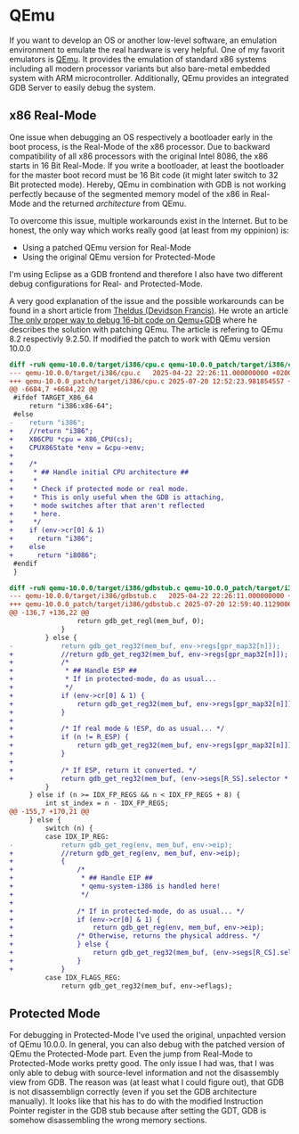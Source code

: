 # QEmu
If you want to develop an OS or another low-level software, an emulation environment to emulate the real hardware is very helpful. One of my favorit emulators is [QEmu](https://www.qemu.org/). It provides the emulation of standard x86 systems including all modern processor variants but also bare-metal embedded system with ARM microcontroller. Additionally, QEmu provides an integrated GDB Server to easily debug the system.

## x86 Real-Mode
One issue when debugging an OS respectively a bootloader early in the boot process, is the Real-Mode of the x86 processor. Due to backward compatibility of all x86 processors with the original Intel 8086, the x86 starts in 16 Bit Real-Mode. If you write a bootloader, at least the bootloader for the master boot record must be 16 Bit code (it might later switch to 32 Bit protected mode). Hereby, QEmu in combination with GDB is not working perfectly because of the segmented memory model of the x86 in Real-Mode and the returned _architecture_ from QEmu.

To overcome this issue, multiple workarounds exist in the Internet. But to be honest, the only way which works really good (at least from my oppinion) is:
 * Using a patched QEmu version for Real-Mode
 * Using the original QEmu version for Protected-Mode

I'm using Eclipse as a GDB frontend and therefore I also have two different debug configurations for Real- and Protected-Mode.

A very good explanation of the issue and the possible workarounds can be found in a short article from [Theldus (Devidson Francis)](https://gist.github.com/Theldus). He wrote an article [The only proper way to debug 16-bit code on Qemu+GDB](https://gist.github.com/Theldus/4e1efc07ec13fb84fa10c2f3d054dccd) where he describes the solution with patching QEmu. The article is refering to QEmu 8.2 respectivly 9.2.50. If modified the patch to work with QEmu version 10.0.0

```patch
diff -ruN qemu-10.0.0/target/i386/cpu.c qemu-10.0.0_patch/target/i386/cpu.c
--- qemu-10.0.0/target/i386/cpu.c	2025-04-22 22:26:11.000000000 +0200
+++ qemu-10.0.0_patch/target/i386/cpu.c	2025-07-20 12:52:23.981854557 +0200
@@ -6684,7 +6684,22 @@
 #ifdef TARGET_X86_64
     return "i386:x86-64";
 #else
-    return "i386";
+    //return "i386";
+    X86CPU *cpu = X86_CPU(cs);
+    CPUX86State *env = &cpu->env;
+
+    /*
+     * ## Handle initial CPU architecture ##
+     *
+     * Check if protected mode or real mode.
+     * This is only useful when the GDB is attaching,
+     * mode switches after that aren't reflected
+     * here.
+     */
+    if (env->cr[0] & 1)
+      return "i386";
+    else
+      return "i8086";
 #endif
 }
```

```patch
diff -ruN qemu-10.0.0/target/i386/gdbstub.c qemu-10.0.0_patch/target/i386/gdbstub.c
--- qemu-10.0.0/target/i386/gdbstub.c	2025-04-22 22:26:11.000000000 +0200
+++ qemu-10.0.0_patch/target/i386/gdbstub.c	2025-07-20 12:59:40.112900621 +0200
@@ -136,7 +136,22 @@
                 return gdb_get_regl(mem_buf, 0);
             }
         } else {
-            return gdb_get_reg32(mem_buf, env->regs[gpr_map32[n]]);
+            //return gdb_get_reg32(mem_buf, env->regs[gpr_map32[n]]);
+            /*
+             * ## Handle ESP ##
+             * If in protected-mode, do as usual...
+             */
+            if (env->cr[0] & 1) {
+                return gdb_get_reg32(mem_buf, env->regs[gpr_map32[n]]);
+            }
+
+            /* If real mode & !ESP, do as usual... */
+            if (n != R_ESP) {
+                return gdb_get_reg32(mem_buf, env->regs[gpr_map32[n]]);
+            }
+
+            /* If ESP, return it converted. */
+            return gdb_get_reg32(mem_buf, (env->segs[R_SS].selector * 0x10) + env->regs[gpr_map32[n]]);
         }
     } else if (n >= IDX_FP_REGS && n < IDX_FP_REGS + 8) {
         int st_index = n - IDX_FP_REGS;
@@ -155,7 +170,21 @@
     } else {
         switch (n) {
         case IDX_IP_REG:
-            return gdb_get_reg(env, mem_buf, env->eip);
+            //return gdb_get_reg(env, mem_buf, env->eip);
+            {
+                /*
+                 * ## Handle EIP ##
+                 * qemu-system-i386 is handled here!
+                 */
+
+                /* If in protected-mode, do as usual... */
+                if (env->cr[0] & 1) {
+                    return gdb_get_reg(env, mem_buf, env->eip);
+                /* Otherwise, returns the physical address. */
+                } else {
+                    return gdb_get_reg32(mem_buf, (env->segs[R_CS].selector * 0x10) + env->eip);
+                }
+            }
         case IDX_FLAGS_REG:
             return gdb_get_reg32(mem_buf, env->eflags);
```

## Protected Mode
For debugging in Protected-Mode I've used the original, unpachted version of QEmu 10.0.0. In general, you can also debug with the patched version of QEmu the Protected-Mode part. Even the jump from Real-Mode to Protected-Mode works pretty good. The only issue I had was, that I was only able to debug with source-level information and not the disassembly view from GDB. The reason was (at least what I could figure out), that GDB is not disassemblign correctly (even if you set the GDB architecture manually). It looks like that his has to do with the modified Instruction Pointer register in the GDB stub because after setting the GDT, GDB is somehow disassembling the wrong memory sections.